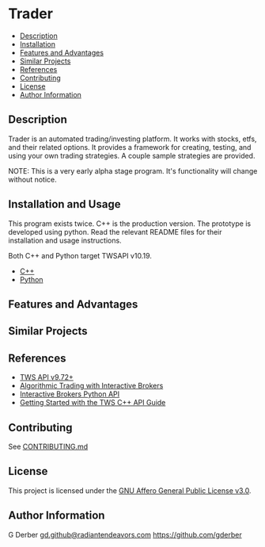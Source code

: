 Trader
========

- [Description](#description)
- [Installation](#installation-and-usage)
- [Features and Advantages](#features-and-advantages)
- [Similar Projects](#similar-projects)
- [References](#references)
- [Contributing](#contributing)
- [License](#license)
- [Author Information](#author-information)


Description
--------------

Trader is an automated trading/investing platform.  It works with stocks, etfs, and their related
options.  It provides a framework for creating, testing, and using your own trading strategies.  A
couple sample strategies are provided.

NOTE: This is a very early alpha stage program.  It's functionality will change without notice.


Installation and Usage
---------------------------

This program exists twice.  C++ is the production version.  The prototype is developed using python.
Read the relevant README files for their installation and usage instructions.

Both C++ and Python target TWSAPI v10.19.

- [C++](src/README.md)
- [Python](pytrader/README.md)


Features and Advantages
-----------------------------


Similar Projects
--------------------


References
------------
- [TWS API v9.72+](https://interactivebrokers.github.io/tws-api/index.html)
- [Algorithmic Trading with Interactive Brokers](https://algo-book.com/)
- [Interactive Brokers Python API](https://algotrading101.com/learn/interactive-brokers-python-api-native-guide/)
- [Getting Started with the TWS C++ API Guide](https://brokerpoint.de/wp-content/uploads/2020/05/TWS_Getting_Started_CAPI.pdf)


Contributing
---------------
See [CONTRIBUTING.md](CONTRIBUTING.md)


License
---------

This project is licensed under the [GNU Affero General Public License v3.0](LICENSE.md).


Author Information
-----------------------

G Derber gd.github@radiantendeavors.com https://github.com/gderber
